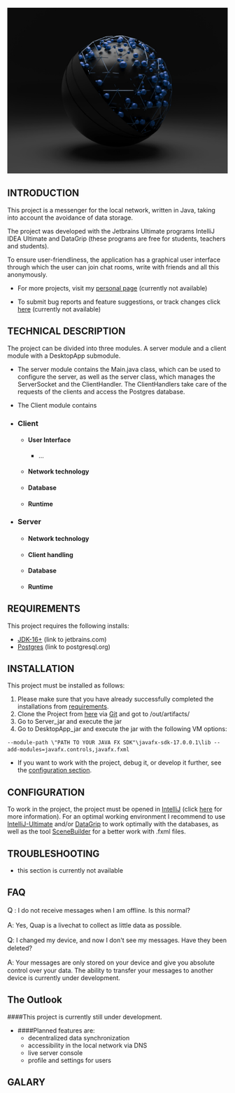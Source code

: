 ![Quap](./Client/DesktopApp/src/main/resources/com/quap/images/splashBackground.jpg)

INTRODUCTION
------------

This project is a messenger for the local network, written in Java, taking into account the avoidance of data storage.

The project was developed with the Jetbrains Ultimate programs IntelliJ IDEA Ultimate and DataGrip (these programs are free for students, teachers and students).

To ensure user-friendliness, the application has a graphical user interface through which the user can join chat rooms, write with friends and all this anonymously.

* For more projects, visit my [personal page](https://leartpro.github.io/) (currently not available)

* To submit bug reports and feature suggestions, or track changes click [here](https://leartpro.github.io/issues/) (currently not available)

TECHNICAL DESCRIPTION
------------

The project can be divided into three modules. A server module and a client module with a DesktopApp submodule.

* The server module contains the Main.java class, which can be used to configure the server, 
as well as the server class, which manages the ServerSocket and the ClientHandler. 
The ClientHandlers take care of the requests of the clients and access the Postgres database.

* The Client module contains 

* ### Client
  * #### User Interface
    * ...
  * #### Network technology
  * #### Database
  * #### Runtime

* ### Server
  * #### Network technology
  * #### Client handling
  * #### Database
  * #### Runtime

<a id="requirements"></a>REQUIREMENTS
------------

This project requires the following installs:

* [JDK-16+](https://www.jetbrains.com/help/idea/sdk.html) (link to jetbrains.com)
* [Postgres](https://www.postgresql.org/) (link to postgresql.org)

INSTALLATION
------------

This project must be installed as follows:

1. Please make sure that you have already successfully completed the installations from [requirements](#requirements).
2. Clone the Project from [here]() via [Git]() and got to /out/artifacts/ 
3. Go to Server_jar and execute the jar
4. Go to DesktopApp_jar and execute the jar with the following VM options:
```console
--module-path \"PATH TO YOUR JAVA FX SDK"\javafx-sdk-17.0.0.1\lib --add-modules=javafx.controls,javafx.fxml
```
* If you want to work with the project, debug it, or develop it further, see the [configuration section](#configuration).

<a id="configuration"></a>CONFIGURATION
-------------

To work in the project, the project must be opened in [IntelliJ]() (click [here]() for more information).
For an optimal working environment I recommend to use [IntelliJ-Ultimate]() and/or [DataGrip]() 
to work optimally with the databases, as well as the tool 
[SceneBuilder](https://gluonhq.com/products/scene-builder/) for a better work with .fxml files.


TROUBLESHOOTING
---------------

* this section is currently not available

FAQ
---

<font size="3">Q</font> : 
I do not receive messages when I am offline. Is this normal?

<font size="3">A</font>: 
Yes, Quap is a livechat to collect as little data as possible.

<font size="3">Q</font>: 
I changed my device, and now I don't see my messages. Have they been deleted?

<font size="3">A</font>: 
Your messages are only stored on your device and give you absolute control over your data. 
The ability to transfer your messages to another device is currently under development.


The Outlook
-----------

####This project is currently still under development.

* ####Planned features are:
  - decentralized data synchronization
  - accessibility in the local network via DNS
  - live server console
  - profile and settings for users

GALARY
-----------



